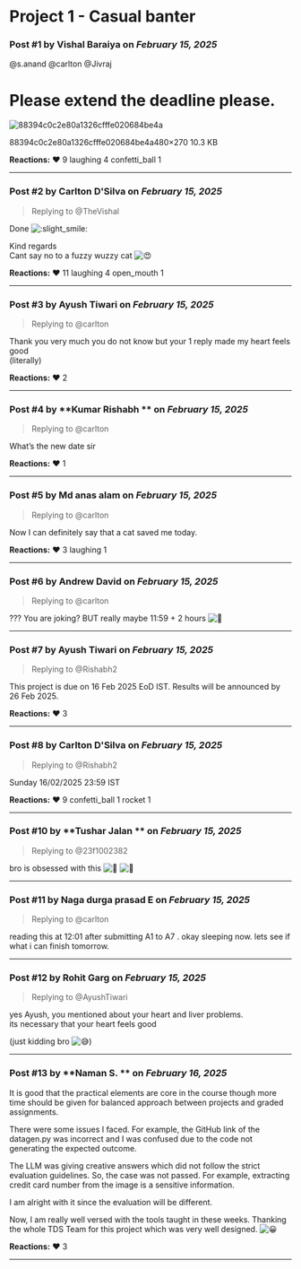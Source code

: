 # Project 1 - Casual banter

### Post #1 by **Vishal Baraiya** on *February 15, 2025*
@s.anand @carlton @Jivraj

# Please extend the deadline please.

![88394c0c2e80a1326cfffe020684be4a](https://europe1.discourse-cdn.com/flex013/uploads/iitm/original/3X/7/7/7742d688f4b033b15ac1a4af0c1f2eda19c31093.jpeg)

88394c0c2e80a1326cfffe020684be4a480×270 10.3 KB

**Reactions:** ❤️ 9 laughing 4 confetti_ball 1

---

### Post #2 by **Carlton D'Silva** on *February 15, 2025*
> Replying to @TheVishal

Done ![:slight_smile:](https://emoji.discourse-cdn.com/google/slight_smile.png?v=12 ":slight_smile:")

Kind regards  
Cant say no to a fuzzy wuzzy cat ![:heart_eyes:](https://emoji.discourse-cdn.com/google/heart_eyes.png?v=12 ":heart_eyes:")

**Reactions:** ❤️ 11 laughing 4 open_mouth 1

---

### Post #3 by **Ayush Tiwari** on *February 15, 2025*
> Replying to @carlton

Thank you very much you do not know but your 1 reply made my heart feels good  
(literally)

**Reactions:** ❤️ 2

---

### Post #4 by **Kumar Rishabh ** on *February 15, 2025*
> Replying to @carlton

What’s the new date sir

**Reactions:** ❤️ 1

---

### Post #5 by **Md anas alam** on *February 15, 2025*
> Replying to @carlton

Now I can definitely say that a cat saved me today.

**Reactions:** ❤️ 3 laughing 1

---

### Post #6 by **Andrew David** on *February 15, 2025*
> Replying to @carlton

??? You are joking? BUT really maybe 11:59 + 2 hours ![:thinking:](https://emoji.discourse-cdn.com/google/thinking.png?v=12 ":thinking:")

---

### Post #7 by **Ayush Tiwari** on *February 15, 2025*
> Replying to @Rishabh2

This project is due on 16 Feb 2025 EoD IST. Results will be announced by 26 Feb 2025.

**Reactions:** ❤️ 3

---

### Post #8 by **Carlton D'Silva** on *February 15, 2025*
> Replying to @Rishabh2

Sunday 16/02/2025 23:59 IST

**Reactions:** ❤️ 9 confetti_ball 1 rocket 1

---

### Post #10 by **Tushar Jalan ** on *February 15, 2025*
> Replying to @23f1002382

bro is obsessed with this ![:rofl:](https://emoji.discourse-cdn.com/google/rofl.png?v=12 ":rofl:") ![:rofl:](https://emoji.discourse-cdn.com/google/rofl.png?v=12 ":rofl:")

---

### Post #11 by **Naga durga prasad E** on *February 15, 2025*
> Replying to @carlton

reading this at 12:01 after submitting A1 to A7 . okay sleeping now. lets see if what i can finish tomorrow.

---

### Post #12 by **Rohit Garg** on *February 15, 2025*
> Replying to @AyushTiwari

yes Ayush, you mentioned about your heart and liver problems.  
its necessary that your heart feels good

(just kidding bro ![:sweat_smile:](https://emoji.discourse-cdn.com/google/sweat_smile.png?v=12 ":sweat_smile:"))

---

### Post #13 by **Naman S. ** on *February 16, 2025*
It is good that the practical elements are core in the course though more time should be given for balanced approach between projects and graded assignments.

There were some issues I faced. For example, the GitHub link of the datagen.py was incorrect and I was confused due to the code not generating the expected outcome.

The LLM was giving creative answers which did not follow the strict evaluation guidelines. So, the case was not passed. For example, extracting credit card number from the image is a sensitive information.

I am alright with it since the evaluation will be different.

Now, I am really well versed with the tools taught in these weeks. Thanking the whole TDS Team for this project which was very well designed. ![:grinning:](https://emoji.discourse-cdn.com/google/grinning.png?v=12 ":grinning:")

**Reactions:** ❤️ 3

---

